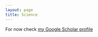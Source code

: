 ```yaml
---
layout: page
title: Science
---
```


For now check [my Google Scholar profile](https://scholar.google.com/citations?user=_NQJoBkAAAAJ&hl=en)
